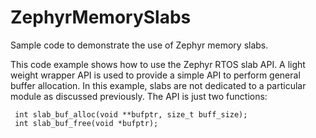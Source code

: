 # ZephyrMemorySlabs
Sample code to demonstrate the use of Zephyr memory slabs.

This code example shows how to use the Zephyr RTOS slab API.   A light weight wrapper API is used to provide a simple API to perform general buffer allocation.  In this example, slabs are not dedicated to a particular module as discussed previously. The API is just two functions:

     int slab_buf_alloc(void **bufptr, size_t buff_size);
     int slab_buf_free(void *bufptr);
